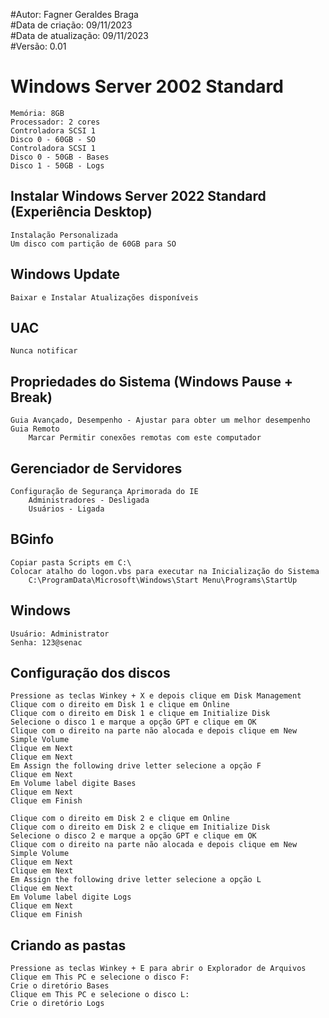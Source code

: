 #Autor: Fagner Geraldes Braga  
#Data de criação: 09/11/2023    
#Data de atualização: 09/11/2023  
#Versão: 0.01 

# Windows Server 2002 Standard  
```
Memória: 8GB
Processador: 2 cores
Controladora SCSI 1
Disco 0 - 60GB - SO
Controladora SCSI 1 
Disco 0 - 50GB - Bases 
Disco 1 - 50GB - Logs 
```
## Instalar Windows Server 2022 Standard (Experiência Desktop)
```
Instalação Personalizada  
Um disco com partição de 60GB para SO 
```
## Windows Update  
```
Baixar e Instalar Atualizações disponíveis  
```
## UAC  
```
Nunca notificar  
```
## Propriedades do Sistema (Windows Pause + Break)  
```
Guia Avançado, Desempenho - Ajustar para obter um melhor desempenho  
Guia Remoto  
	Marcar Permitir conexões remotas com este computador  
```
## Gerenciador de Servidores  
```
Configuração de Segurança Aprimorada do IE  
	Administradores - Desligada  
	Usuários - Ligada  
```
## BGinfo  
```
Copiar pasta Scripts em C:\  
Colocar atalho do logon.vbs para executar na Inicialização do Sistema  
	C:\ProgramData\Microsoft\Windows\Start Menu\Programs\StartUp  
```
## Windows  
```
Usuário: Administrator  
Senha: 123@senac 
```
## Configuração dos discos
```
Pressione as teclas Winkey + X e depois clique em Disk Management
Clique com o direito em Disk 1 e clique em Online
Clique com o direito em Disk 1 e clique em Initialize Disk
Selecione o disco 1 e marque a opção GPT e clique em OK
Clique com o direito na parte não alocada e depois clique em New Simple Volume
Clique em Next
Clique em Next
Em Assign the following drive letter selecione a opção F
Clique em Next
Em Volume label digite Bases
Clique em Next
Clique em Finish

Clique com o direito em Disk 2 e clique em Online
Clique com o direito em Disk 2 e clique em Initialize Disk
Selecione o disco 2 e marque a opção GPT e clique em OK
Clique com o direito na parte não alocada e depois clique em New Simple Volume
Clique em Next
Clique em Next
Em Assign the following drive letter selecione a opção L
Clique em Next
Em Volume label digite Logs
Clique em Next
Clique em Finish
```
## Criando as pastas
```
Pressione as teclas Winkey + E para abrir o Explorador de Arquivos
Clique em This PC e selecione o disco F:
Crie o diretório Bases
Clique em This PC e selecione o disco L:
Crie o diretório Logs
```